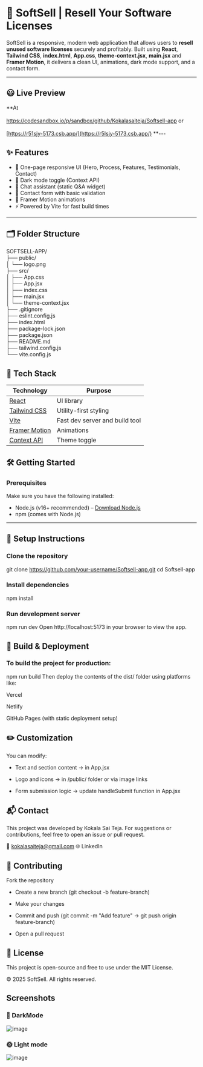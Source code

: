 # 🧾 SoftSell | Resell Your Software Licenses

SoftSell is a responsive, modern web application that allows users to **resell unused software licenses** securely and profitably. Built using **React**, **Tailwind CSS**, **index.html**, **App.css**, **theme-context.jsx**, **main.jsx** and **Framer Motion**, it delivers a clean UI, animations, dark mode support, and a contact form.

---

## 😃 Live Preview

**At  <br> <br>
https://codesandbox.io/p/sandbox/github/Kokalasaiteja/Softsell-app or <br> <br>
[https://r51sjy-5173.csb.app/](https://r5lsjy-5173.csb.app/)
**---

## ✨ Features

- 🎯 One-page responsive UI (Hero, Process, Features, Testimonials, Contact)
- 🌙 Dark mode toggle (Context API)
- 🧠 Chat assistant (static Q&A widget)
- 💬 Contact form with basic validation
- 🎨 Framer Motion animations
- ⚡ Powered by Vite for fast build times

---

## 🗂️ Folder Structure

SOFTSELL-APP/ <br>
├── public/ <br>
│ └── logo.png <br>
├── src/ <br>
│ ├── App.css <br>
│ ├── App.jsx <br>
│ ├── index.css <br>
│ ├── main.jsx <br>
│ └── theme-context.jsx <br>
├── .gitignore <br>
├── eslint.config.js <br>
├── index.html <br>
├── package-lock.json <br>
├── package.json <br>
├── README.md <br>
├── tailwind.config.js <br>
└── vite.config.js <br>

## 🧰 Tech Stack
| Technology                                                                                 | Purpose                          |
|--------------------------------------------------------------------------------------------|----------------------------------|
| [React](https://reactjs.org)                                                               | UI library                       |
| [Tailwind CSS](https://tailwindcss.com)                                                    | Utility-first styling            |
| [Vite](https://vitejs.dev)                                                                 | Fast dev server and build tool   |
| [Framer Motion](https://www.framer.com/motion/)                                            | Animations                       |
| [Context API](https://www.freecodecamp.org/news/react-context-api-explained-with-examples/)| Theme toggle                     |



## 🛠️ Getting Started

### Prerequisites

Make sure you have the following installed:

- Node.js (v16+ recommended) – [Download Node.js](https://nodejs.org/)
- npm (comes with Node.js)

---

## 🔧 Setup Instructions

### Clone the repository
git clone https://github.com/your-username/Softsell-app.git
cd Softsell-app

### Install dependencies
npm install

### Run development server
npm run dev
Open http://localhost:5173 in your browser to view the app.

## 🚀 Build & Deployment
### To build the project for production:

npm run build
Then deploy the contents of the dist/ folder using platforms like:

Vercel

Netlify

GitHub Pages (with static deployment setup)

## ✏️ Customization
You can modify:

- Text and section content → in App.jsx

- Logo and icons → in /public/ folder or via image links

- Form submission logic → update handleSubmit function in App.jsx

## 📬 Contact
This project was developed by Kokala Sai Teja.
For suggestions or contributions, feel free to open an issue or pull request.

📧 kokalasaiteja@gmail.com
🌐 LinkedIn

## 🤝 Contributing
Fork the repository

- Create a new branch (git checkout -b feature-branch)

- Make your changes

- Commit and push (git commit -m "Add feature" → git push origin feature-branch)

- Open a pull request

## 📄 License
This project is open-source and free to use under the MIT License.

© 2025 SoftSell. All rights reserved.

## Screenshots
### 🌝 DarkMode
![image](https://github.com/user-attachments/assets/5e3b81c1-865e-4bf7-bd05-b52c892dcf10)
### 🌞 Light mode
![image](https://github.com/user-attachments/assets/c8387651-5482-461f-b68b-1ebf76150f1c)
